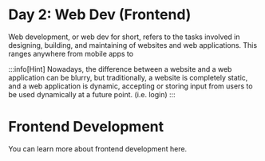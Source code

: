 # Day 2: Web Dev (Frontend)

Web development, or web dev for short, refers to the tasks involved in designing, building, and maintaining of websites and web applications. This ranges anywhere from mobile apps to 

:::info[Hint]
Nowadays, the difference between a website and a web application can be blurry, but traditionally, a website is completely static, and a web application is dynamic, accepting or storing input from users to be used dynamically at a future point. (i.e. login)
:::

# Frontend Development
You can learn more about frontend development here.



